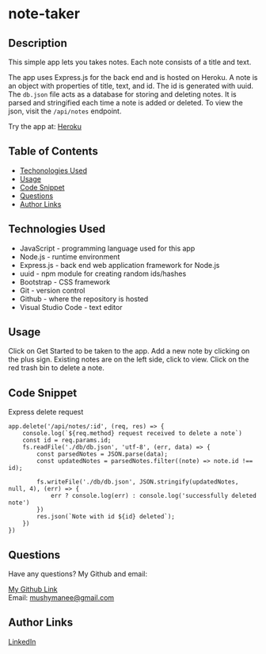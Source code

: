 # note-taker

## Description 

This simple app lets you takes notes. Each note consists of a title and text.

The app uses Express.js for the back end and is hosted on Heroku. A note is an object with properties of title, text, and id. The id is generated with uuid. The ```db.json``` file acts as a database for storing and deleting notes. It is parsed and stringified each time a note is added or deleted. To view the json, visit the ```/api/notes``` endpoint.

Try the app at: [Heroku](https://obscure-brushlands-82677.herokuapp.com/)

## Table of Contents

* [Techonologies Used](#technologies-used)
* [Usage](#usage)
* [Code Snippet](#code-snippet)
* [Questions](#questions)
* [Author Links](#author-links)

## Technologies Used

- JavaScript - programming language used for this app
- Node.js - runtime environment
- Express.js - back end web application framework for Node.js
- uuid - npm module for creating random ids/hashes
- Bootstrap - CSS framework
- Git - version control
- Github - where the repository is hosted
- Visual Studio Code - text editor

## Usage

Click on Get Started to be taken to the app. Add a new note by clicking on the plus sign. Existing notes are on the left side, click to view. Click on the red trash bin to delete a note.

## Code Snippet

Express delete request
```
app.delete('/api/notes/:id', (req, res) => {
    console.log(`${req.method} request received to delete a note`)
    const id = req.params.id;
    fs.readFile('./db/db.json', 'utf-8', (err, data) => {
        const parsedNotes = JSON.parse(data);
        const updatedNotes = parsedNotes.filter((note) => note.id !== id);

        fs.writeFile('./db/db.json', JSON.stringify(updatedNotes, null, 4), (err) => {
            err ? console.log(err) : console.log('successfully deleted note')
        })
        res.json(`Note with id ${id} deleted`);
    })
})
```

## Questions

Have any questions? My Github and email:

[My Github Link](https://github.com/mushymane)  
Email: mushymanee@gmail.com

## Author Links
[LinkedIn](https://www.linkedin.com/in/luigilantin/)